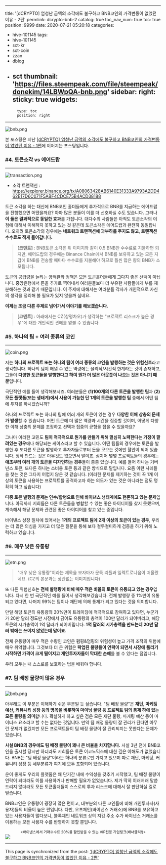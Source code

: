 
---
title: '[dCRYPTO] 엄청난 금액의 소각에도 불구하고 BNB코인의 가격변동이 없었던 이유 - 2편'
permlink: dcrypto-bnb-2
catalog: true
toc_nav_num: true
toc: true
position: 9999
date: 2020-07-21 05:20:18
categories:
- hive-101145
tags:
- hive-101145
- sct-kr
- sct-coin
- zzan
- dblog
- sct
thumbnail: 'https://files.steempeak.com/file/steempeak/donekim/14LBWpQA-bnb.png'
sidebar:
    right:
        sticky: true
widgets:
    -
        type: toc
        position: right
---


![bnb.png](https://files.steempeak.com/file/steempeak/donekim/14LBWpQA-bnb.png)

본 포스팅은 지난 [[dCRYPTO] 엄청난 금액의 소각에도 불구하고 BNB코인의 가격변동이 없었던 이유 - 1편](https://steempeak.com/hive-101145/@donekim/dcrypto-bnb-1)에 이어지는 포스팅입니다.


### #4. 토큰소각 vs 에어드랍
---

![transaction.png](https://files.steempeak.com/file/steempeak/donekim/s5OxxjXW-transaction.png)
- 소각 트랜잭션 : https://explorer.binance.org/tx/A08063428AB6140E31333A9793A2DD462E17D6C071F5ABF4CDCE75B4ACD38188


토큰 소각을 하는 대신에 BNB코인 홀더들에게 추가적으로 BNB를 지급하는 에어드랍을 진행했으면 어땠을까요? 아마 많은 분들이 이를 더 선호하실 수도 있습니다. 그러나 **이 둘은 결과적으로 동일한 효과**를 가집니다. 대다수의 사람들은 아직도 토큰소각의 이점에 대해서 이해하지 못하고 있는 것 같은데 토큰소각은 에어드랍과 완전히 동일합니다. 오히려 토큰소각의 경우에는 **네트워크 트랜잭션에 과부하를 주지도 않고, 트랜잭션 수수료도 적게 들어갑니다.**

> **[코멘트]** : BNB토큰 소각은 위 이미지와 같이 0.5 BNB만 수수료로 지불하면 되지만, 에어드랍의 경우에는 Binance Chain에서 BNB를 보유하고 있는 모든 지갑에 BNB를 전송할 때마다 수수료를 지불해야 하므로 훨씬 많은 량의 BNB가 소모됩니다.

토큰의 공급량을 늘리는 양적완화 정책은 모든 토큰홀더들에게 그다지 좋은 선택이 아닙니다. 중앙은행에서 돈을 추가로 찍어내서 여러분들보다 더 부유한 사람들에게 부를 재분해하는 것과 같기 때문입니다. 이 주제에 대해서는 여러분들 각자가 개인적으로 자신의 생각을 정리해 볼 필요가 있지 않을까 싶네요.

**이제는 조금 다른 주제로 넘어가서 이야기를 해보겠습니다.**

> **[코멘트]** : 아래에서는 CZ(창평차오)가 생각하는 "프로젝트 리스크가 높은 경우"에 대한 개인적인 견해를 옅볼 수 있습니다. 

### #5. 하나의 팀 + 여러 종류의 코인
---

![coin.png](https://files.steempeak.com/file/steempeak/donekim/tz4jY0xQ-coin.png)

저는 **하나의 프로젝트 또는 하나의 팀이 여러 종류의 코인을 발행하는 것은 위험신호**라고 생각합니다. 하나의 팀이 해낼 수 있는 역량에는 물리적/시간적 한계라는 것이 존재하고, 그들이 **다양한 토큰들을 발행한다고 하여 뭔가 더 많은 아웃풋이 나오는 것은 아니기 때문**입니다.

극단적인 예를 들어 생각해보시죠. 여러분들은 **(1)100개의 다른 토큰을 발행한 팀**과 **(2)모든 플랫폼(또는 생태계)에서 사용이 가능한 단 1개의 토큰을 발행한 팀** 중에서 어떤 팀에 투자를 하시겠습니까?

하나의 프로젝트 또는 하나의 팀에 여러 개의 토큰이 있는 경우 **다양한 이해 상충의 문제가 발생**할 수 있습니다. 어떤 토큰에 더 많은 역량과 시간을 집중할 것이며, 어떻게 다양한 이해 상충의 문제를 조정하고 선택과 집중의 균형을 잡을 수 있을까요? 

그나마 이러한 고민도 **팀이 적극적으로 뭔가를 만들기 위해 열심히 노력한다는 가정이 깔려있는 경우**에나 해당되는 케이스라고 할 수 있습니다. 어떤 팀들의 경우에는 토큰을 발행한 후 또다른 토큰을 발행하고 투자자들로부터 돈을 모으는 것에만 혈안이 되어 있습니다. 정작 만드는 것은 아무것도 없으면서 말이죠. 심지어 몇몇 프로젝트들의 경우에는 **애초부터 여러 개의 토큰을 디자인하는 경우**들이 종종 있습니다. 예를 들어 하나는 거버넌스 토큰, 또다른 하나는 소비용 토큰 등과 같은 방식으로 말입니다. 요즘 이런 사례들을 찾는 것은 그다지 어렵지 않은 것 같습니다. (이러한 문제를 제기하는 것이 꼭 1개 이상의 토큰을 사용하는 프로젝트를 공격하고자 하는 의도가 있는 것은 아니라는 점도 명확히 하고 싶습니다)

**다중 토큰 발행의 문제는 인수/합병으로 인해 바이낸스 생태계에도 현존하고 있는 문제**입니다. 아직까지 저희들은 다른 토큰들을 병합할 수 있는 좋은 아이디어를 찾지 못했으며, 계속해서 해당 문제와 관련된 좋은 아이디어를 찾고 있는 중입니다.

바이낸스 상장 절차에 있어서는 **1개의 프로젝트 팀에 2개 이상의 토큰이 있는 경우**, 우리는 더 많은 의심을 가지고 더 많은 질문을 통해 보다 철두철미하게 검증을 하기 위해 노력하고 있습니다.


### #6. 매우 낮은 유통량
---

![etn.png](https://files.steempeak.com/file/steempeak/donekim/yHaJ1bE2-etn.png)

> "매우 낮은 유통량"이라는 제목을 보자마자 문득 리플과 일렉트로니움이 떠올랐네요. (CZ의 본문과는 상관없는 이미지입니다)

또 다른 위험신호는 **전체 발행량에 비해 매우 적은 비율의 토큰이 유통되고 있는 경우**입니다. 다시 한 번 극단적인 예를 들어서 생각해보겠습니다. 전체 발행량 중 1%만이 유통되고 있다면, 나머지 99%는 팀이나 재단에 의해 통제가 되고 있다는 것을 의미합니다.

만일 해당 토큰의 유통량의 20%만이 트레이딩에 적극적으로 참여하고 있다면, 누군가가 20만 달러 정도만 시장에서 긁어도 유통량의 총액이 100만 달러가 되어버리고, 해당 토큰의 시가총액이 1억 달러가 되어버립니다. **1억 달러의 시가총액을 만드는데 20만 달러 밖에는 쓰이지 않았는데 말이죠.**

전체 유통량이 매우 적은 수량인 코인은 펌핑&덤핑의 위험성이 높고 가격 조작의 위험에 매우 취약합니다. 그것보다 더 큰 위험은 **락업된 물량들이 언락이 되면서 시장에 풀리기 시작하면 가격이 크게 떨어지고 개인투자자들이 막대한 손해**를 볼 수 있다는 점입니다. 

우리 모두는 내 스스로를 보호하는 법을 배워야 합니다.


### #7. 팀 배정 물량이 많은 경우
---


![bnb.png](https://files.steempeak.com/file/steempeak/donekim/EaGcBqP7-bnb.png)

아무래도 이 부분은 이해하기 쉬운 부분일 듯 싶습니다. "팀 배정 물량"은 **재단, 마케팅 예산, 커뮤니티 성장 등의 명목을 비롯하여 마이닝 물량 등 프로젝트 팀의 통제 하에 있는 모든 물량을 의미**합니다. 확실하게 하고 싶은 점은 모든 재단 물량, 마케팅 예산 등이 마이너스 요소라고 할 수는 없다는 것입니다. 만약 팀 배정 물량이 잘 관리가 된다면 아무런 문제가 없겠지만 모든 프로젝트들이 팀 배정 물량이 잘 관리되지는 못한다는 문제가 있습니다.

**사실 BNB의 경우에도 팀 배정 물량이 꽤나 큰 비율을 차지합니다.** 사실 3년 전에 BNB코인을 출시할 당시만 하더라도 저희들은 토큰 이코노믹스에 대한 깊은 이해도가 없었습니다. BNB는 "팀 배정 물량"이라는 하나의 분류로만 가지고 있으며 따로 재단, 마케팅, 커뮤니티 성장 등 세부분류가 여기에 모두 포함되어 있습니다.

운이 좋게도 우리의 플랫폼은 꽤 단기간 내에 수익성을 갖추기 시작했고, 팀 배정 물량이 언락이 되더라도 이를 사용하거나 판매할 필요가 없었습니다. 제가 딱히 이래저래 말씀드리지 않더라도 모든 토큰홀더들이 스스로의 투자 리스크에 대해서 잘 판단하실 걸로 믿습니다.

BNB코인은 유통량이 굉장히 많은 편이고, 대부분의 다른 코인들에 비해 개인투자자(사용자)들의 비율이 높은 편입니다. 다만, 오프체인(바이낸스 거래소)에 BNB를 보유하고 있는 사용자들이 많다보니, 블록체인 네트워크 상의 지갑 주소 수가 바이낸스 거래소를 이용하는 모든 사용자 수를 반영하지 못할 뿐입니다.


<center><sub><바이낸스에서 거래수수료 20%를 할인받을 수 있는 VIP전용 가입링크(배너클릭!)></sub></center>
<a href="http://www.binance.com/en/register?ref=MFIX59H5"><img src="https://cdn.steemitimages.com/DQmUaHkWCryBU1sXt9fmERzVbLPLEFTCbF7E3UeMYpChgVA/binance%20putter.png"></a>

- - -

This page is synchronized from the post: ['[dCRYPTO] 엄청난 금액의 소각에도 불구하고 BNB코인의 가격변동이 없었던 이유 - 2편'](https://steemit.com/@donekim/dcrypto-bnb-2)

